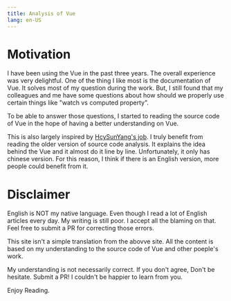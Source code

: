 ```yaml
---
title: Analysis of Vue 
lang: en-US
---
```


# Motivation  

I have been using the Vue in the past three years. The overall experience was very delightful. 
One of the thing I like most is the documentation of Vue. It solves most of my question during the work.
But, I still found that my colleagues and me have some questions about how should we properly use certain things like 
"watch vs computed property".  

To be able to answer those questions, I started to reading the source code of Vue in the hope of having a better understanding on Vue.  

This is also largely inspired by [HcySunYang's job](http://caibaojian.com/vue-design/art/2vue-constructor.html). 
I truly benefit from reading the older version of source code analysis. 
It explains the idea behind the Vue and it almost do it line by line. Unfortunately, it only has chinese
version. For this reason, I think if there is an English version, more people could benefit from it.  


# Disclaimer
English is NOT my native language. Even though I read a lot of English articles every day. My writing is still poor.
I accept all the blaming on that. Feel free to submit a PR for correcting those errors.

This site isn't a simple translation from the abovve site. All the content is based on my understanding to the source code of Vue and
other poeple's work.  

My understanding is not necessarily correct. If you don't agree, Don't be hesitate. Submit a PR! I couldn't be happier
to learn from you.

Enjoy Reading.
